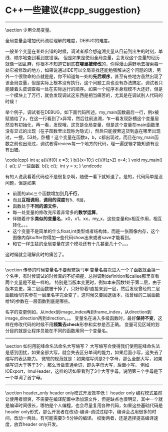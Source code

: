 C++一些建议{#cpp_suggestion}
==========================

<hr>
\section 少用全局变量。

全局变量会增加代码流程理解的难度，DEBUG的难度。

一般某个变量在某处出错的时候，调试者都会想追溯变量从目前到出生的时刻，单线、顺序地查到看到底错误。
但是如果是使用全局变量，会发现这个变量的经历就像一团乱麻，你根本不知道它到底**在哪里被修改**的，你得漫山遍野地去搜索每一处它被修改的地方，如果说通过IDE可以全局查找还能勉强解决这个问题的话，另外一个很致命的点就是是，你不知道每一处的**先后顺序**，甚至有些地方虽然出现了该全局变量，但是实际上根本没有执行。这个问题工具也没有办法搞定，调试者只能硬着头皮调查每一处在实际运行的顺序。如果一个程序本身规模不大还好，但是一个模块上了万行，就会发现调试这东西是相当痛苦的，尤其是在调试别人代码的时候！

举个例子，调试者在DEBUG，如下面代码所述，my_main函数最后一行，例x被赋值给了y，在这一行看到了x异常，然后往前追溯，乍一看发现卧槽这个变量居然没有初始化，再一看，发现哦，这货是全局变量，但是这个变量在main函数里没有显式的出现（在子函数里出现称为隐式），然后只能搜索这货到底在哪里出现过，一搜，53处，卧槽！这个变量在函数a，b，c都出现过，而且在my_main函数之前也出现过，调试者得review每一个地方的代码，理一遍逻辑才能知道有没有出错。

\code{cpp}
int a;
a(){if(0) x =3; }
b(){x=10;}
c(){if(z>Z) x=4; }
void my_main()
{
  a(); // 一些函数
  b();
  c();
  int y = x;
}
\endcode

有的人说我看着代码也不是很复杂啊，随便一看下就知道了。是的，代码简单是没问题，但是如果
- 前面的abc三个函数增加到**几千行**，
- 而且**互相调用**，**调用的深度**有5、6层，
- 函数处于**不同的源文件**，
- 每一处变量的修改充斥着非常多的**数学运算**，
- 伴随着许多**类似的变量名**，x0，x1，xx，my_x，这些变量和x相互作用，相互转化。。。
- 这个变量不是简单的什么float,int类型或者结构体，而是一张图像内存，这个图像内存buffer你得加一些代码show出来或者save才能看到。
- 和它一样生猛的全局变量在这个模块还有十几甚至几十个。。。

这时候就会理解此时的痛苦了。

<hr>
\section 传参的时候变量名不要频繁换马甲
变量名每次进入一个子函数就会换一个名字，有时候调试的时候真的不好把握，总得调到definition和callee那里查看两个变量是不是一样的。
特别是当版本变更时，例如本来函数f处于第二层，由于版本变更，第二层函数被干掉了，只好带着f直接来到一层，然后发现曾经的二层函数给f的实参在一层里名字完全变了，这时候又要回退版本，找曾经的二层函数给f的参数在一层函数到底是哪些。

名字的变更例如，从index到image_index再到frame_index，从direction到image_direction再到direction。。。
变量名在进入多级函数时，最好**保持不变**，这样在修改代码的时候不用**频繁去check**形参和实参是否正确。
变量可见区域的划分目的就是让程序员能在不同的函数用同一个变量名。

<hr>
\section 如何用驼峰命名法命名大写缩写？
大写缩写会使得我们使用驼峰命名法是感到困扰，如果全部大写，就会失去区分单词的能力，如果后面小写，这失去了缩写的表达能力。
微软的规范就是：如果缩写词是2个字母，那么全部大写，如果缩写词大于等于3个，那么当做普通单词，即头字母大写，后面小写。
例如IOExport，ImuHeader，这样的话如果看到了3个大写字母，说明第三个字母是下一个单词了首字母。

<hr>
\section header_only header only模式开发效率低！
header only 编程模式虽然让使用者很爽，不需要在编译配置中添加源文件，但是缺点也很明显，其中一个就是编译时间很长，哪怕是个人编程，也会尽量复用各种代码，如果这些基础代码是header only形式，那么开发者在改动-编译-调试过程中，编译会占用很多的时间，改动一两处，有可能需要3-5分钟的编译。
权衡两者，还是选择提高编译速度，放弃header only开发。
